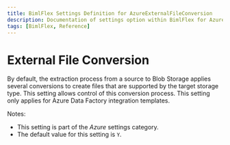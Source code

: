 ```yaml
---
title: BimlFlex Settings Definition for AzureExternalFileConversion
description: Documentation of settings option within BimlFlex for AzureExternalFileConversion
tags: [BimlFlex, Reference]
---
```


# External File Conversion

By default, the extraction process from a source to Blob Storage applies several conversions to create files that are supported by the target storage type. This setting allows control of this conversion process. This setting only applies for Azure Data Factory integration templates.

Notes:

* This setting is part of the *Azure* settings category.
* The default value for this setting is `Y`.
